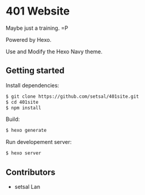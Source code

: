 # 401 Website

Maybe just a training. =P

Powered by Hexo.

Use and Modify the Hexo Navy theme.

## Getting started

Install dependencies:

``` bash
$ git clone https://github.com/setsal/401site.git
$ cd 401site
$ npm install
```

Build:

``` bash
$ hexo generate
```

Run developement server:

``` bash
$ hexo server
```

## Contributors

- setsal Lan
